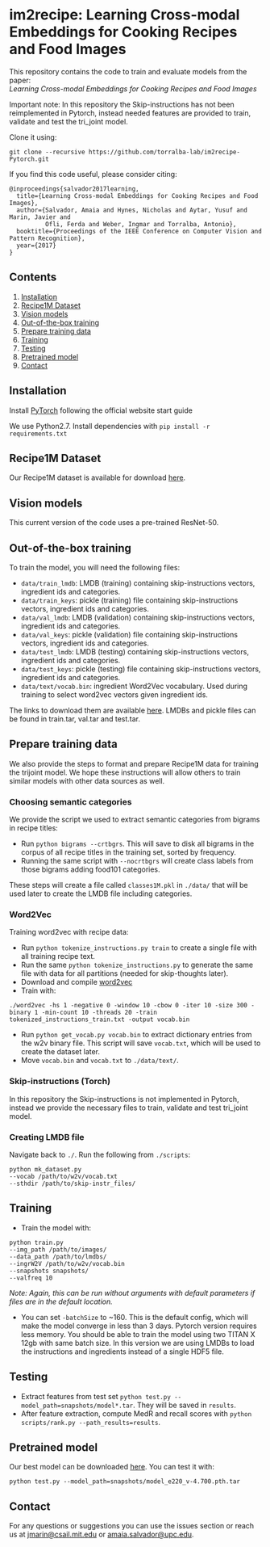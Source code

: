 # im2recipe: Learning Cross-modal Embeddings for Cooking Recipes and Food Images

This repository contains the code to train and evaluate models from the paper:  
_Learning Cross-modal Embeddings for Cooking Recipes and Food Images_

Important note: In this repository the Skip-instructions has not been reimplemented in Pytorch, instead needed features are provided to train, validate and test the tri_joint model.

Clone it using:

```shell
git clone --recursive https://github.com/torralba-lab/im2recipe-Pytorch.git
```

If you find this code useful, please consider citing:

```
@inproceedings{salvador2017learning,
  title={Learning Cross-modal Embeddings for Cooking Recipes and Food Images},
  author={Salvador, Amaia and Hynes, Nicholas and Aytar, Yusuf and Marin, Javier and 
          Ofli, Ferda and Weber, Ingmar and Torralba, Antonio},
  booktitle={Proceedings of the IEEE Conference on Computer Vision and Pattern Recognition},
  year={2017}
}
```

## Contents
1. [Installation](#installation)
2. [Recipe1M Dataset](#recipe1m-dataset)
3. [Vision models](#vision-models)
4. [Out-of-the-box training](#out-of-the-box-training)
5. [Prepare training data](#prepare-training-data)
6. [Training](#training)
7. [Testing](#testing)
8. [Pretrained model](#pretrained-model)
9. [Contact](#contact)

## Installation

Install [PyTorch](http://pytorch.org/) following the official website start guide

We use Python2.7. Install dependencies with ```pip install -r requirements.txt```

## Recipe1M Dataset

Our Recipe1M dataset is available for download [here](http://im2recipe.csail.mit.edu/dataset/download).

## Vision models

This current version of the code uses a pre-trained ResNet-50.

## Out-of-the-box training

To train the model, you will need the following files:
* `data/train_lmdb`: LMDB (training) containing skip-instructions vectors, ingredient ids and categories.
* `data/train_keys`: pickle (training) file containing skip-instructions vectors, ingredient ids and categories.
* `data/val_lmdb`: LMDB (validation) containing skip-instructions vectors, ingredient ids and categories.
* `data/val_keys`: pickle (validation) file containing skip-instructions vectors, ingredient ids and categories.
* `data/test_lmdb`: LMDB (testing) containing skip-instructions vectors, ingredient ids and categories.
* `data/test_keys`: pickle (testing) file containing skip-instructions vectors, ingredient ids and categories.
* `data/text/vocab.bin`: ingredient Word2Vec vocabulary. Used during training to select word2vec vectors given ingredient ids.

The links to download them are available [here](http://im2recipe.csail.mit.edu/dataset/download). LMDBs and pickle files can be found in train.tar, val.tar and test.tar. 

## Prepare training data

We also provide the steps to format and prepare Recipe1M data for training the trijoint model. We hope these instructions will allow others to train similar models with other data sources as well.

### Choosing semantic categories

We provide the script we used to extract semantic categories from bigrams in recipe titles:

- Run ```python bigrams --crtbgrs```. This will save to disk all bigrams in the corpus of all recipe titles in the training set, sorted by frequency.
- Running the same script with ```--nocrtbgrs``` will create class labels from those bigrams adding food101 categories.

These steps will create a file called ```classes1M.pkl``` in ```./data/``` that will be used later to create the LMDB file including categories.

### Word2Vec

Training word2vec with recipe data:

- Run ```python tokenize_instructions.py train``` to create a single file with all training recipe text.
- Run the same ```python tokenize_instructions.py``` to generate the same file with data for all partitions (needed for skip-thoughts later).
- Download and compile [word2vec](https://storage.googleapis.com/google-code-archive-source/v2/code.google.com/word2vec/source-archive.zip)
- Train with:

```
./word2vec -hs 1 -negative 0 -window 10 -cbow 0 -iter 10 -size 300 -binary 1 -min-count 10 -threads 20 -train tokenized_instructions_train.txt -output vocab.bin
```

- Run ```python get_vocab.py vocab.bin``` to extract dictionary entries from the w2v binary file. This script will save ```vocab.txt```, which will be used to create the dataset later.
- Move ```vocab.bin``` and ```vocab.txt``` to ```./data/text/```.

### Skip-instructions (Torch)

In this repository the Skip-instructions is not implemented in Pytorch, instead we provide the necessary files to train, validate and test tri_joint model. 

### Creating LMDB file

Navigate back to ```./```. Run the following from ```./scripts```:

```
python mk_dataset.py 
--vocab /path/to/w2v/vocab.txt 
--sthdir /path/to/skip-instr_files/
```

## Training

- Train the model with: 
```
python train.py 
--img_path /path/to/images/ 
--data_path /path/to/lmdbs/ 
--ingrW2V /path/to/w2v/vocab.bin
--snapshots snapshots/
--valfreq 10
```

*Note: Again, this can be run without arguments with default parameters if files are in the default location.*

- You can set ```-batchSize``` to ~160. This is the default config, which will make the model converge in less than 3 days. Pytorch version requires less memory. You should be able to train the model using two TITAN X 12gb with same batch size. In this version we are using LMDBs to load the instructions and ingredients instead of a single HDF5 file.

## Testing

- Extract features from test set ```python test.py --model_path=snapshots/model*.tar```. They will be saved in ```results```.
- After feature extraction, compute MedR and recall scores with ```python scripts/rank.py --path_results=results```.

## Pretrained model

Our best model can be downloaded [here](http://data.csail.mit.edu/im2recipe/model_e220_v-4.700.pth.tar).
You can test it with:
```
python test.py --model_path=snapshots/model_e220_v-4.700.pth.tar
```

## Contact

For any questions or suggestions you can use the issues section or reach us at jmarin@csail.mit.edu or amaia.salvador@upc.edu.
